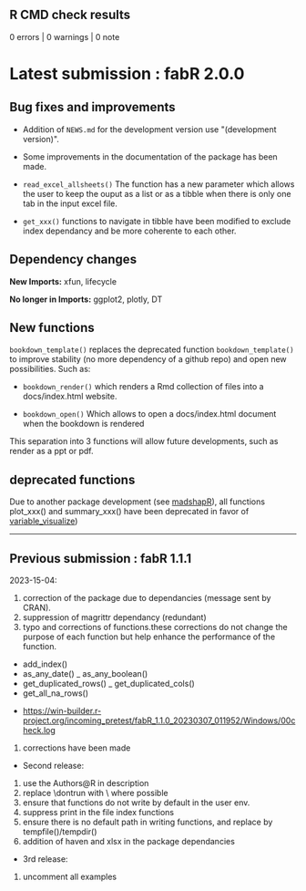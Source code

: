 ## R CMD check results

0 errors | 0 warnings | 0 note


# Latest submission : fabR 2.0.0

## Bug fixes and improvements

* Addition of `NEWS.md` for the development version use "(development version)".

* Some improvements in the documentation of the package has been made.

* `read_excel_allsheets()` The function has a new parameter which allows the user
to keep the ouput as a list or as a tibble when there is only one tab in the
input excel file.

* `get_xxx()` functions to navigate in tibble have been modified to exclude index
dependancy and be more coherente to each other.

## Dependency changes

**New Imports:** xfun, lifecycle

**No longer in Imports:** ggplot2, plotly, DT

## New functions

`bookdown_template()` replaces the deprecated function `bookdown_template()` to 
improve stability (no more dependency of a github repo) and open new possibilities. 
Such as:

* `bookdown_render()` which renders a Rmd collection of files into a docs/index.html
website.

* `bookdown_open()` Which allows to open a docs/index.html document when the bookdown
is rendered

This separation into 3 functions will allow future developments, such as render as
a ppt or pdf.

## deprecated functions

Due to another package development 
(see [madshapR](https://maelstrom-research.github.io/madshapR-documentation/)),
all functions plot_xxx() and summary_xxx() have been deprecated in favor of
[variable_visualize](https://maelstrom-research.github.io/madshapR-documentation/reference/variable_visualize.html))

--------------------------------------------------------------------------------

## Previous submission : fabR 1.1.1

2023-15-04:
1. correction of the package due to dependancies (message sent by CRAN).
2. suppression of magrittr dependancy (redundant)
3. typo and corrections of functions.these corrections do not change the purpose 
of each function but help enhance the performance of the function. 
 - add_index()
 - as_any_date()
 _ as_any_boolean()
 - get_duplicated_rows()
 _ get_duplicated_cols()
 - get_all_na_rows()
 
* https://win-builder.r-project.org/incoming_pretest/fabR_1.1.0_20230307_011952/Windows/00check.log
1. corrections have been made
* Second release:
1. use the Authors@R in description
2. replace \dontrun with \ where possible
3. ensure that functions do not write by default in the user env.
4. suppress print in the file index functions
5. ensure there is no default path in writing functions, and replace by tempfile()/tempdir()
6. addition of haven and xlsx in the package dependancies
* 3rd release:
1. uncomment all examples
 



